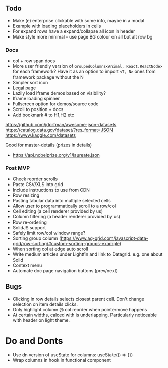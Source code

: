 ## Todo

- Make (e) enterprise clickable with some info, maybe in a modal
- Example with loading placeholders in cells
- For expand rows have a expand/collapse all icon in header
- Make style more minimal - use page BG colour on all but alt row bg

### Docs

- col + row span docs
- More user friendly version of `GroupedColumns<Animal, React.ReactNode>` for each framework?
  Have it as an option to import `<T, N>` ones from framework package without the N
- Simpler sort icon
- Legal page
- Lazily load iframe demos based on visibility?
- Iframe loading spinner
- Fullscreen option for demos/source code
- Scroll to position + docs
- Add bookmark # to H1,H2 etc

https://github.com/jdorfman/awesome-json-datasets
https://catalog.data.gov/dataset/?res_format=JSON
https://www.kaggle.com/datasets

Good for master-details (prizes in details)

- https://api.nobelprize.org/v1/laureate.json

### Post MVP

- Check reorder scrolls
- Paste CSV/XLS into grid
- Include instructions to use from CDN
- Row resizing
- Pasting tabular data into multiple selected cells
- Allow user to programmatically scroll to a row/col
- Cell editing (a cell renderer provided by us)
- Column filtering (a header renderer provided by us)
- Row re-ordering
- SolidJS support
- Safely limit row/col window range?
- Sorting group column (https://www.ag-grid.com/javascript-data-grid/row-sorting/#custom-sorting-groups-example)
- When sorting col at edge auto scroll
- Write medium articles under Lightfin and link to Datagrid. e.g. one about Solid
- Context menu
- Automate doc page navigation buttons (prev/next)

## Bugs

- Clicking in row details selects closest parent cell. Don't change selection on item details clicks.
- Only highlight column @ col reorder when pointermove happens
- At certain widths, calced with is underlapping. Particularly noticeable with header on light theme.

# Do and Donts

- Use dn version of useState for columns: useState(() => {})
- Wrap columns in hook in functional component
